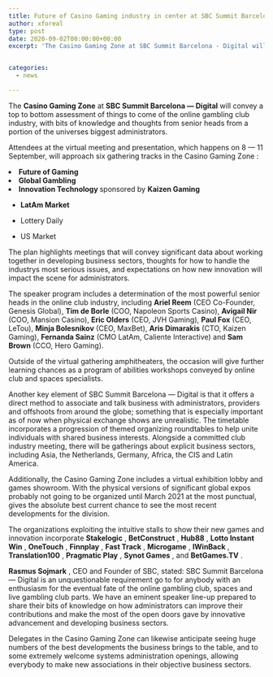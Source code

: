 ```yaml
---
title: Future of Casino Gaming industry in center at SBC Summit Barcelona — Digital
author: xforeal 
type: post
date: 2020-09-02T00:00:00+00:00
excerpt: 'The Casino Gaming Zone at SBC Summit Barcelona - Digital will convey a top to bottom assessment of things to come of the online gambling club industry, with bits of knowledge and thoughts from senior heads from a portion of the universes biggest operators '


categories:
  - news

---
```

<span style="font-weight: 400;">The </span>**Casino Gaming Zone**  <span style="font-weight: 400;">at </span>**SBC Summit Barcelona &#8212; Digital**  <span style="font-weight: 400;">will convey a top to bottom assessment of things to come of the online gambling club industry, with bits of knowledge and thoughts from senior heads from a portion of the universes biggest administrators. </span>

<span style="font-weight: 400;">Attendees at the virtual meeting and presentation, which happens on 8 &#8212; 11 September, will approach six gathering tracks in the </span><span style="font-weight: 400;">Casino Gaming Zone </span><span style="font-weight: 400;">: </span>

<li style="font-weight: 400;">
  <strong>Future of Gaming </strong>
</li>
<li style="font-weight: 400;">
  <strong>Global Gambling </strong>
</li>
<li style="font-weight: 400;">
  <strong>Innovation Technology </strong><span style="font-weight: 400;">sponsored by </span><strong>Kaizen Gaming </strong>
</li>

  * **LatAm Market** 

  * Lottery Daily 

  * US Market 

<span style="font-weight: 400;">The plan highlights meetings that will convey significant data about working together in developing business sectors, thoughts for how to handle the industrys most serious issues, and expectations on how new innovation will impact the scene for administrators. </span>

<span style="font-weight: 400;">The speaker program includes a determination of the most powerful senior heads in the online club industry, including </span>**Ariel Reem**  <span style="font-weight: 400;">(CEO Co-Founder, Genesis Global), </span>**Tim de Borle**  <span style="font-weight: 400;">(COO, Napoleon Sports Casino), </span>**Avigail Nir**  <span style="font-weight: 400;">(COO, Mansion Casino), </span>**Eric Olders** <span style="font-weight: 400;">(CEO, JVH Gaming), </span>**Paul Fox**  <span style="font-weight: 400;">(CEO, LeTou), </span>**Minja Bolesnikov**  <span style="font-weight: 400;">(CEO, MaxBet), </span>**Aris Dimarakis**  <span style="font-weight: 400;">(CTO, Kaizen Gaming), </span>**Fernanda Sainz**  <span style="font-weight: 400;">(CMO LatAm, Caliente Interactive) and </span>**Sam Brown**  <span style="font-weight: 400;">(CCO, Hero Gaming). </span>

<span style="font-weight: 400;">Outside of the virtual gathering amphitheaters, the occasion will give further learning chances as a program of abilities workshops conveyed by online club and spaces specialists. </span>

<span style="font-weight: 400;">Another key element of SBC Summit Barcelona &#8212; Digital is that it offers a direct method to associate and talk business with administrators, providers and offshoots from around the globe; something that is especially important as of now when physical exchange shows are unrealistic. The timetable incorporates a progression of themed organizing roundtables to help unite individuals with shared business interests. Alongside a committed club industry meeting, there will be gatherings about explicit business sectors, including Asia, the Netherlands, Germany, Africa, the CIS and Latin America. </span>

<span style="font-weight: 400;">Additionally, the Casino Gaming Zone includes a virtual exhibition lobby and games showroom. With the physical versions of significant global expos probably not going to be organized until March 2021 at the most punctual, gives the absolute best current chance to see the most recent developments for the division. </span>

<span style="font-weight: 400;">The organizations exploiting the intuitive stalls to show their new games and innovation incorporate </span>**Stakelogic** <span style="font-weight: 400;">, </span>**BetConstruct** <span style="font-weight: 400;">, </span>**Hub88** <span style="font-weight: 400;">, </span>**Lotto Instant Win** <span style="font-weight: 400;">, </span>**OneTouch** <span style="font-weight: 400;">, </span>**Finnplay** <span style="font-weight: 400;">, </span>**Fast Track** <span style="font-weight: 400;">, </span>**Microgame** <span style="font-weight: 400;">, </span>**IWinBack** <span style="font-weight: 400;">, </span>**Translation100** <span style="font-weight: 400;">, </span>**Pragmatic Play** <span style="font-weight: 400;">, </span>**Synot Games** <span style="font-weight: 400;">, and </span>**BetGames.TV** <span style="font-weight: 400;">. </span>

**Rasmus Sojmark** <span style="font-weight: 400;">, CEO and Founder of SBC, stated: SBC Summit Barcelona &#8212; Digital is an unquestionable requirement go to for anybody with an enthusiasm for the eventual fate of the online gambling club, spaces and live gambling club parts. We have an eminent speaker line-up prepared to share their bits of knowledge on how administrators can improve their contributions and make the most of the open doors gave by innovative advancement and developing business sectors. </span>

<span style="font-weight: 400;">Delegates in the Casino Gaming Zone can likewise anticipate seeing huge numbers of the best developments the business brings to the table, and to some extremely welcome systems administration openings, allowing everybody to make new associations in their objective business sectors. </span>